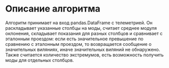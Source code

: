 # Описание алгоритма
Алгоритм принимает на вход pandas.DataFrame с телеметрией. Он раскладывает указанные столбцы на моды, считает среднее модуля оклонения, складывает показания для разных столбцов и сравнивает с эталонным проездом: если есть значительное превышение по сравнению с эталонным проездом, то возвращается сообщение о значительных виляниях, иначе значительных виляний не обнаружено.  
Также считается количество экстремумов, есть возможность получить моды для отдельных столбцов.